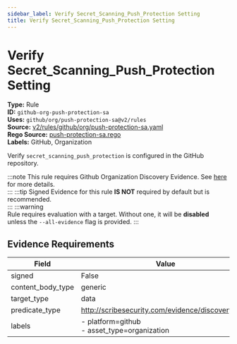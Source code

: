 ```yaml
---
sidebar_label: Verify Secret_Scanning_Push_Protection Setting
title: Verify Secret_Scanning_Push_Protection Setting
---  
```

# Verify Secret_Scanning_Push_Protection Setting  
**Type:** Rule  
**ID:** `github-org-push-protection-sa`  
**Uses:** `github/org/push-protection-sa@v2/rules`  
**Source:** [v2/rules/github/org/push-protection-sa.yaml](https://github.com/scribe-public/sample-policies/blob/main/v2/rules/github/org/push-protection-sa.yaml)  
**Rego Source:** [push-protection-sa.rego](https://github.com/scribe-public/sample-policies/blob/main/v2/rules/github/org/push-protection-sa.rego)  
**Labels:** GitHub, Organization  

Verify `secret_scanning_push_protection` is configured in the GitHub repository.

:::note 
This rule requires Github Organization Discovery Evidence. See [here](https://deploy-preview-299--scribe-security.netlify.app/platforms/discover#github-discovery) for more details.  
::: 
:::tip 
Signed Evidence for this rule **IS NOT** required by default but is recommended.  
::: 
:::warning  
Rule requires evaluation with a target. Without one, it will be **disabled** unless the `--all-evidence` flag is provided.
::: 

## Evidence Requirements  
| Field | Value |
|-------|-------|
| signed | False |
| content_body_type | generic |
| target_type | data |
| predicate_type | http://scribesecurity.com/evidence/discovery/v0.1 |
| labels | - platform=github<br/>- asset_type=organization |

